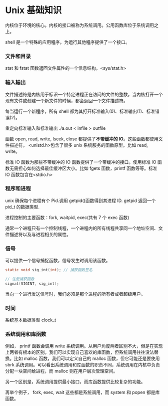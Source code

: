 # Unix 基础知识

内核位于环境的核心。内核的接口被称为系统调用。公用函数库位于系统调用之上。

shell 是一个特殊的应用程序，为运行其他程序提供了一个接口。

### 文件和目录

stat 和 fstat 函数返回文件属性的一个信息结构。<sys/stat.h>

### 输入输出

文件描述符是内核用于标识一个特定进程正在访问的文件的整数。当内核打开一个现有文件或创建一个新文件的时候，都会返回一个文件描述符。

每当运行一个新程序，所有 shell 都为其打开标准输入(0)、标准输出(1)、标准错误(2)。

重定向标准输入和标准输出 ./a.out < infile > outfile

函数 open, read, write, lseek, close 都提供了**不带缓冲的 IO**。这些函数都使用文件描述符。
<unistd.h>包含了很多 unix 系统服务的函数原型。比如 read, write。

标准 IO 函数为那些不带缓冲的 IO 函数提供了一个带缓冲的接口。使用标准 IO 函数无需担心如何选择最佳缓冲区大小。比如 fgets 函数，printf 函数等等。标准 IO 函数包含在<stdio.h>

### 程序和进程

unix 确保每个进程有个 Pid.调用 getpid()函数得到其进程 ID.
getpid 返回一个 pid_t 的数据类型.

进程控制的主要函数：fork, waitpid, exec(共有 7 个 exec 函数)

通常一个进程只有一个控制线程，一个进程内的所有线程共享同一个地址空间、文件描述符以及与进程相关的属性。

### 信号

可以提供一个信号捕捉函数，信号发生时调用该函数。

```c
static void sig_int(int); // 捕获函数签名

// 注册捕获函数
signal(SIGINT, sig_int);
```

当向一个进行发送信号时，我们必须是那个进程的所有者或者超级用户。

### 时间

系统基本数据类型 clock_t

### 系统调用和库函数

例如， printf 函数会调用 write 系统调用。从用户角度两者区别不大，但是在实现上两者有根本的区别。我们可以实现自己喜欢的库函数，但系统调用往往没法替换。比如 malloc 函数，我们可以定义自己的 malloc 函数，但它可能还是要使用 sbrk 系统调用。可以看出系统调用和库函数的职责不同，系统调用在内核中负责分配一块空间给进程，而 malloc 则在用户层次管理空间。

另一个区别是，系统调用提供最小接口，而库函数提供比较复杂的功能。

再举个例子， fork, exec, wait 这些都是系统调用，而 system 和 popen 都是库函数。

